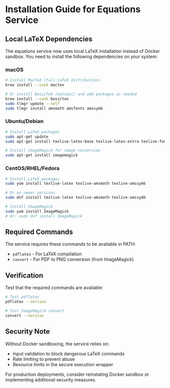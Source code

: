 # Installation Guide for Equations Service

## Local LaTeX Dependencies

The equations service now uses local LaTeX installation instead of Docker sandbox. You need to install the following dependencies on your system:

### macOS

```bash
# Install MacTeX (full LaTeX distribution)
brew install --cask mactex

# Or install BasicTeX (minimal) and add packages as needed
brew install --cask basictex
sudo tlmgr update --self
sudo tlmgr install amsmath amsfonts amssymb
```

### Ubuntu/Debian

```bash
# Install LaTeX packages
sudo apt-get update
sudo apt-get install texlive-latex-base texlive-latex-extra texlive-fonts-recommended

# Install ImageMagick for image conversion
sudo apt-get install imagemagick
```

### CentOS/RHEL/Fedora

```bash
# Install LaTeX packages
sudo yum install texlive-latex texlive-amsmath texlive-amssymb

# Or on newer versions
sudo dnf install texlive-latex texlive-amsmath texlive-amssymb

# Install ImageMagick
sudo yum install ImageMagick
# Or: sudo dnf install ImageMagick
```

## Required Commands

The service requires these commands to be available in PATH:
- `pdflatex` - For LaTeX compilation
- `convert` - For PDF to PNG conversion (from ImageMagick)

## Verification

Test that the required commands are available:

```bash
# Test pdflatex
pdflatex --version

# Test ImageMagick convert
convert --version
```

## Security Note

Without Docker sandboxing, the service relies on:
- Input validation to block dangerous LaTeX commands
- Rate limiting to prevent abuse
- Resource limits in the secure execution wrapper

For production deployments, consider reinstating Docker sandbox or implementing additional security measures.